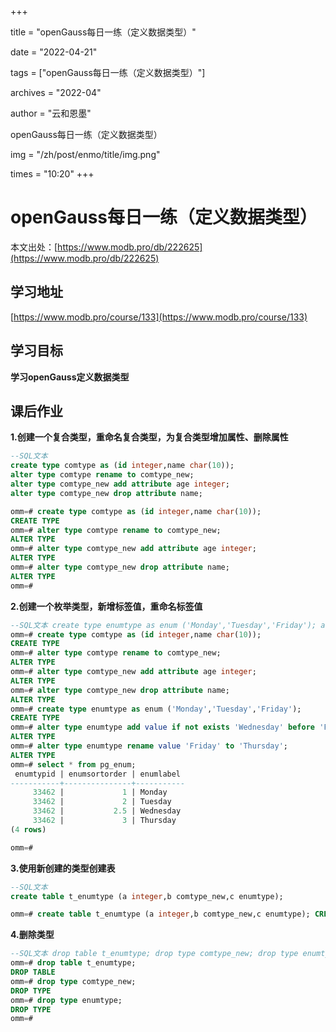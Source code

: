 +++

title = "openGauss每日一练（定义数据类型）" 

date = "2022-04-21" 

tags = ["openGauss每日一练（定义数据类型）"] 

archives = "2022-04" 

author = "云和恩墨" 

openGauss每日一练（定义数据类型）

img = "/zh/post/enmo/title/img.png" 

times = "10:20"
+++

# openGauss每日一练（定义数据类型）

本文出处：[https://www.modb.pro/db/222625](https://www.modb.pro/db/222625)

## 学习地址

[https://www.modb.pro/course/133](https://www.modb.pro/course/133)

## 学习目标

**学习openGauss定义数据类型**

## 课后作业

**1.创建一个复合类型，重命名复合类型，为复合类型增加属性、删除属性**

```sql
--SQL文本
create type comtype as (id integer,name char(10));
alter type comtype rename to comtype_new;
alter type comtype_new add attribute age integer;
alter type comtype_new drop attribute name;

omm=# create type comtype as (id integer,name char(10));
CREATE TYPE
omm=# alter type comtype rename to comtype_new;
ALTER TYPE
omm=# alter type comtype_new add attribute age integer;
ALTER TYPE
omm=# alter type comtype_new drop attribute name;
ALTER TYPE
omm=# 

```

**2.创建一个枚举类型，新增标签值，重命名标签值**

```sql
--SQL文本 create type enumtype as enum ('Monday','Tuesday','Friday'); alter type enumtype add value if not exists 'Wednesday' before 'Friday'; alter type enumtype rename value 'Friday' to 'Thursday'; select * from pg_enum; 
omm=# create type comtype as (id integer,name char(10));
CREATE TYPE
omm=# alter type comtype rename to comtype_new;
ALTER TYPE
omm=# alter type comtype_new add attribute age integer;
ALTER TYPE
omm=# alter type comtype_new drop attribute name;
ALTER TYPE
omm=# create type enumtype as enum ('Monday','Tuesday','Friday');
CREATE TYPE
omm=# alter type enumtype add value if not exists 'Wednesday' before 'Friday';
ALTER TYPE
omm=# alter type enumtype rename value 'Friday' to 'Thursday';
ALTER TYPE
omm=# select * from pg_enum;
 enumtypid | enumsortorder | enumlabel 
-----------+---------------+-----------
     33462 |             1 | Monday
     33462 |             2 | Tuesday
     33462 |           2.5 | Wednesday
     33462 |             3 | Thursday
(4 rows)

omm=# 
```

**3.使用新创建的类型创建表**

```sql
--SQL文本
create table t_enumtype (a integer,b comtype_new,c enumtype);

omm=# create table t_enumtype (a integer,b comtype_new,c enumtype); CREATE TABLE omm=#  
```

**4.删除类型**

```sql
--SQL文本 drop table t_enumtype; drop type comtype_new; drop type enumtype; 
omm=# drop table t_enumtype;
DROP TABLE
omm=# drop type comtype_new;
DROP TYPE
omm=# drop type enumtype;
DROP TYPE
omm=# 
```
